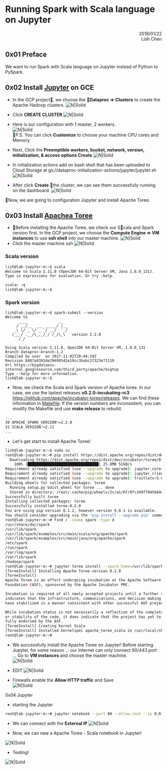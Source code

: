 # Running Spark with Scala language on Jupyter

<div style="text-align: right"> 2018/01/22 </div>
<div style="text-align: right"> Lish Chen </div>

## 0x01 Preface

We want to run Spark with Scala language on Jupyter instead of Python to PySpark.

## 0x02 Install [Jupyter](http://jupyter.org/) on GCE
- In the GCP project, we choose the **Dataproc => Clusters** to create the Apache Hadoop clusters.
![N|Solid](./screenshot/01.png)

- Click **CREATE CLUSTER**
![N|Solid](./screenshot/02.png)

- Here is our configuration with 1 master, 2 workers.  
![N|Solid](./screenshot/03.png)  
P.S. You can click **Customize** to choose your machine CPU cores and Memory.

- Next, Click the **Preemptible workers, bucket, network, version, initialization, & access options Create**
![N|Solid](./screenshot/04.png)

- In initialization actions add on bash shell that has been uploaded to Cloud Storage at gs://dataproc-initialization-actions/jupyter/jupyter.sh  
![N|Solid](./screenshot/05.png)

- After click **Create** the cluster, we can see them successfully running on the dashboard.
![N|Solid](./screenshot/06.png)

Now, we are going to configuration Jupyter and install Apache Toree.

## 0x03 Install [Apachea Toree](https://toree.incubator.apache.org/)
- Before installing the Apache Toree, we check our Scala and Spark version first. In the GCP project, we choose the **Compute Engine => VM instances** to use **ssh shell** into our master machine.
![N|Solid](./screenshot/07.png)
- Click the master machine ssh
![N|Solid](./screenshot/08.png)

### Scala version

```sh
lish@lab-jupyter-m:~$ scala
Welcome to Scala 2.11.8 (OpenJDK 64-Bit Server VM, Java 1.8.0_131).
Type in expressions for evaluation. Or try :help.

scala> :q
lish@lab-jupyter-m:~$
```

### Spark version

```
lish@lab-jupyter-m:~$ spark-submit --version
Welcome to
      ____              __
     / __/__  ___ _____/ /__
    _\ \/ _ \/ _ `/ __/  '_/
   /___/ .__/\_,_/_/ /_/\_\   version 2.2.0
      /_/
                        
Using Scala version 2.11.8, OpenJDK 64-Bit Server VM, 1.8.0_131
Branch dataproc-branch-1.2
Compiled by user  on 2017-11-02T20:44:34Z
Revision 8487a9392de29699542e19cc3babc2f323e71119
Url https://bigdataoss-internal.googlesource.com/third_party/apache/bigtop
Type --help for more information.
lish@lab-jupyter-m:~$ 
```

- Now, we check the Scala and Spark version of Apache toree. In our case, we use the lastest releases **v0.2.0-incubating-rc3** https://github.com/apache/incubator-toree/releases. We can find these information in [Makefile](https://github.com/apache/incubator-toree/blob/v0.2.0-incubating-rc3/Makefile). If the version numbers are inconsistent, you can modify the Makefile and use **make release** to rebuild.

```sh
...
30 APACHE_SPARK_VERSION?=2.2.0
31 SCALA_VERSION?=2.11
...
```

- Let's get start to install Apache Toree!
```sh
lish@lab-jupyter-m:~$ sudo su -
root@lab-jupyter-m:~# pip install https://dist.apache.org/repos/dist/dev/incubator/toree/0.2.0-incubating-rc3/toree-pip/toree-0.2.0.tar.gzCollecting https://dist.apache.org/repos/dist/dev/incubator/toree/0.2.0-incubating-rc3/toree-pip/toree-0.2.0.tar.gz
  Downloading https://dist.apache.org/repos/dist/dev/incubator/toree/0.2.0-incubating-rc3/toree-pip/toree-0.2.0.tar.gz (25.8MB)
    100% |████████████████████████████████| 25.8MB 51kB/s 
Requirement already satisfied (use --upgrade to upgrade): jupyter_core>=4.0 in /opt/conda/lib/python3.5/site-packages (from toree==0.2.0)
Requirement already satisfied (use --upgrade to upgrade): jupyter_client>=4.0 in /opt/conda/lib/python3.5/site-packages (from toree==0.2.0)
Requirement already satisfied (use --upgrade to upgrade): traitlets<5.0,>=4.0 in /opt/conda/lib/python3.5/site-packages (from toree==0.2.0)
Building wheels for collected packages: toree
  Running setup.py bdist_wheel for toree ... done
  Stored in directory: /root/.cache/pip/wheels/2c/a1/6f/9fc349f7045b8445781969e3e1c546e0d4bdc2a8461dcab744
Successfully built toree
Installing collected packages: toree
Successfully installed toree-0.2.0
You are using pip version 8.1.2, however version 9.0.1 is available.
You should consider upgrading via the 'pip install --upgrade pip' command.
root@lab-jupyter-m:~# find / -iname spark -type d
/usr/share/doc/spark
/usr/lib/spark
/usr/lib/spark/examples/src/main/scala/org/apache/spark
/usr/lib/spark/examples/src/main/java/org/apache/spark
/etc/spark
/run/spark
/var/log/spark
/var/lib/spark
/hadoop/spark
root@lab-jupyter-m:~# jupyter toree install --spark_home=/usr/lib/spark
[ToreeInstall] Installing Apache Toree version 0.2.0
[ToreeInstall] 
Apache Toree is an effort undergoing incubation at the Apache Software
Foundation (ASF), sponsored by the Apache Incubator PMC.

Incubation is required of all newly accepted projects until a further review
indicates that the infrastructure, communications, and decision making process
have stabilized in a manner consistent with other successful ASF projects.

While incubation status is not necessarily a reflection of the completeness
or stability of the code, it does indicate that the project has yet to be
fully endorsed by the ASF.
[ToreeInstall] Creating kernel Scala
[ToreeInstall] Installed kernelspec apache_toree_scala in /usr/local/share/jupyter/kernels/apache_toree_scala
root@lab-jupyter-m:~# 
```

- We successfully install the Apache Toree on Jupyter! Before starting Jupyter, for some reason ... our Internet can only connect 80/443 port ... Go to **VM instances** and choose the master machine.  
![N|Solid](./screenshot/09.png)  

- EDIT
![N|Solid](./screenshot/10.png)  

- Firewalls enable the **Allow HTTP traffic** and Save  
![N|Solid](./screenshot/11.png)

0x04 Jupyter
- starting the Jupyter
```sh 
root@lab-jupyter-m:~# jupyter notebook --port 80 --allow-root --ip 0.0.0.0
```

- We can connect with the **External IP**
![N|Solid](./screenshot/12.png)

- Now, we can new a Apache Toree - Scala notebook in Jupyter!

![N|Solid](./screenshot/13.png)

- Testing!

![N|Solid](./screenshot/14.png)
